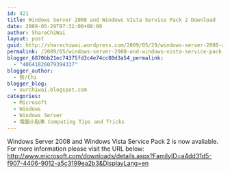 ```yaml
---
id: 421
title: Windows Server 2008 and Windows VIsta Service Pack 2 Download
date: 2009-05-29T07:31:00+08:00
author: ShareChiWai
layout: post
guid: http://sharechiwai.wordpress.com/2009/05/29/windows-server-2008-and-windows-vista-service-pack-2-download
permalink: /2009/05/windows-server-2008-and-windows-vista-service-pack-2-download/
blogger_6870bb21ec74375fd3c4e74cc80d3a54_permalink:
  - "40641826079394337"
blogger_author:
  - 智/Chi
blogger_blog:
  - ourchiwai.blogspot.com
categories:
  - Microsoft
  - Windows
  - Windows Server
  - 電腦小貼事 Computing Tips and Tricks
---
```

Windows Server 2008 and Windows Vista Service Pack 2 is now avaliable.  
For more information please visit the URL below:  
<http://www.microsoft.com/downloads/details.aspx?FamilyID=a4dd31d5-f907-4406-9012-a5c3199ea2b3&DisplayLang=en>